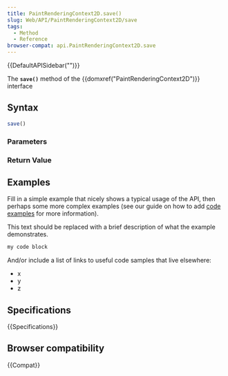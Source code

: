 ```yaml
---
title: PaintRenderingContext2D.save()
slug: Web/API/PaintRenderingContext2D/save
tags:
  - Method
  - Reference
browser-compat: api.PaintRenderingContext2D.save
---
```

{{DefaultAPISidebar("")}}

The **`save()`** method of the {{domxref("PaintRenderingContext2D")}} interface 

## Syntax

```js
save()
```

### Parameters



### Return Value



## Examples

Fill in a simple example that nicely shows a typical usage of the API, then perhaps some more complex examples (see our guide on how to add [code examples](/en-US/docs/MDN/Contribute/Structures/Code_examples) for more information).

This text should be replaced with a brief description of what the example demonstrates.

```js
my code block
```

And/or include a list of links to useful code samples that live elsewhere:

*   x
*   y
*   z

## Specifications

{{Specifications}}

## Browser compatibility

{{Compat}}


